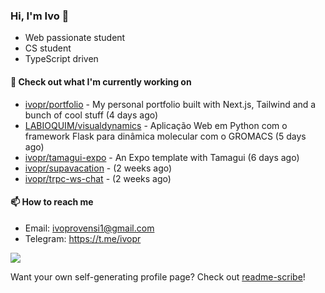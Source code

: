 ### Hi, I'm Ivo 👋

* Web passionate student
* CS student
* TypeScript driven

#### 👷 Check out what I'm currently working on

- [ivopr/portfolio](https://github.com/ivopr/portfolio) - My personal portfolio built with Next.js, Tailwind and a bunch of cool stuff (4 days ago)
- [LABIOQUIM/visualdynamics](https://github.com/LABIOQUIM/visualdynamics) - Aplicação Web em Python com o framework Flask para dinâmica molecular com o GROMACS (5 days ago)
- [ivopr/tamagui-expo](https://github.com/ivopr/tamagui-expo) - An Expo template with Tamagui (6 days ago)
- [ivopr/supavacation](https://github.com/ivopr/supavacation) -  (2 weeks ago)
- [ivopr/trpc-ws-chat](https://github.com/ivopr/trpc-ws-chat) -  (2 weeks ago)

#### 📫 How to reach me

- Email: [ivoprovensi1@gmail.com](mailto://ivoprovensi1@gmail.com)
- Telegram: https://t.me/ivopr

![](https://github-readme-stats.vercel.app/api/top-langs/?username=ivopr&langs_count=10&layout=compact&theme=react&hide_border=true&bg_color=0D1117&title_color=5ce1e6&icon_color=5ce1e6)

Want your own self-generating profile page? Check out [readme-scribe](https://github.com/muesli/readme-scribe)!
